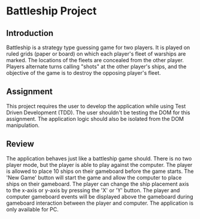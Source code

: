 # Battleship Project

## Introduction 
Battleship is a strategy type guessing game for two players. It is played on ruled grids (paper or board) on which
each player's fleet of warships are marked. The locations of the fleets are concealed from the other player. Players
alternate turns calling "shots" at the other player's ships, and the objective of the game is to destroy the opposing
player's fleet.

## Assignment
This project requires the user to develop the application while using Test Driven Development (TDD). The user shouldn't be testing the DOM
for this assignment. The application logic should also be isolated from the DOM manipulation. 

## Review
The application behaves just like a battleship game should. There is no two player mode, but the player is able to play against
the computer. The player is allowed to place 10 ships on their gameboard before the game starts. The 'New Game' button 
will start the game and allow the computer to place ships on their gameboard. The player can change the ship placement axis to the
x-axis or y-axis by pressing the 'X' or 'Y' button. The player and computer gameboard events will be displayed above the gameboard during
gameboard interaction between the player and computer. The application is only available for PC. 